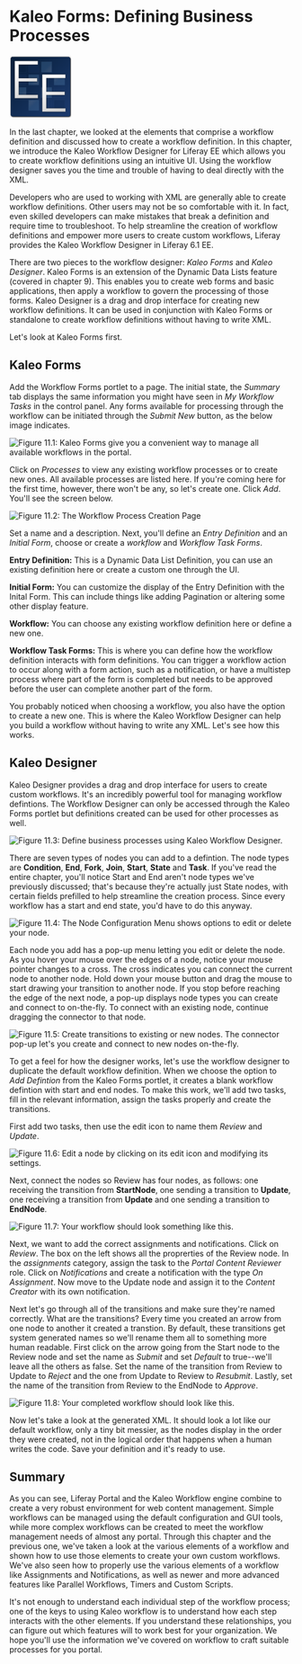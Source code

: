 
# Kaleo Forms: Defining Business Processes  

![EE Only Feature](../../images/ee-feature-web.png)

In the last chapter, we looked at the elements that comprise a workflow
definition and discussed how to create a workflow definition. In this chapter,
we introduce the Kaleo Workflow Designer for Liferay EE which allows you to
create workflow definitions using an intuitive UI. Using the workflow designer
saves you the time and trouble of having to deal directly with the XML.

Developers who are used to working with XML are generally able to create
workflow definitions. Other users may not be so comfortable with it. In fact,
even skilled developers can make mistakes that break a definition and require
time to troubleshoot. To help streamline the creation of workflow definitions
and empower more users to create custom workflows, Liferay provides the Kaleo
Workflow Designer in Liferay 6.1 EE.

There are two pieces to the workflow designer: *Kaleo Forms* and *Kaleo
Designer*. Kaleo Forms is an extension of the Dynamic Data Lists feature
(covered in chapter 9). This enables you to create web forms and basic
applications, then apply a workflow to govern the processing of those forms.
Kaleo Designer is a drag and drop interface for creating new workflow
definitions. It can be used in conjunction with Kaleo Forms or standalone to
create workflow definitions without having to write XML.

Let's look at Kaleo Forms first. 

## Kaleo Forms  

Add the Workflow Forms portlet to a page. The initial state, the *Summary* tab
displays the same information you might have seen in *My Workflow Tasks* in the
control panel. Any forms available for processing through the workflow can be
initiated through the *Submit New* button, as the below image indicates. 

![Figure 11.1: Kaleo Forms give you a convenient way to manage all available
workflows in the portal. ](../../images/kaleo-forms-initial-view.png)

Click on *Processes* to view any existing workflow processes or to create new
ones. All available processes are listed here. If you're coming here for the
first time, however, there won't be any, so let's create one. Click *Add*.
You'll see the screen below. 

![Figure 11.2: The Workflow Process Creation
Page](../../images/kaleo-workflow-add-process.png)

Set a name and a description. Next, you'll define an *Entry Definition* and an
*Initial Form*, choose or create a *workflow* and *Workflow Task Forms*.

**Entry Definition:** This is a Dynamic Data List Definition, you can use an
existing definition here or create a custom one through the UI.

**Initial Form:** You can customize the display of the Entry Definition with the
Inital Form. This can include things like adding Pagination or altering some
other display feature.

**Workflow:** You can choose any existing workflow definition here or define a
new one.

**Workflow Task Forms:** This is where you can define how the workflow
definition interacts with form definitions. You can trigger a workflow action to
occur along with a form action, such as a notification, or have a multistep
process where part of the form is completed but needs to be approved before the
user can complete another part of the form. 

You probably noticed when choosing a workflow, you also have the option to
create a new one. This is where the Kaleo Workflow Designer can help you build a
workflow without having to write any XML. Let's see how this works. 

## Kaleo Designer  

Kaleo Designer provides a drag and drop interface for users to create custom
workflows. It's an incredibly powerful tool for managing workflow defintions.
The Workflow Designer can only be accessed through the Kaleo Forms portlet but
definitions created can be used for other processes as well.

![Figure 11.3: Define business processes using Kaleo Workflow
Designer.](../../images/kaleo-workflow-designer.png)

There are seven types of nodes you can add to a defintion. The node types are
**Condition**, **End**, **Fork**, **Join**, **Start**, **State** and **Task**.
If you've read the entire chapter, you'll notice Start and End aren't node types
we've previously discussed; that's because they're actually just State nodes,
with certain fields prefilled to help streamline the creation process. Since
every workflow has a start and end state, you'd have to do this anyway. 

![Figure 11.4: The Node Configuration Menu shows options to edit or delete your
node.](../../images/kaleo-designer-submenu.png)

Each node you add has a pop-up menu letting you edit or delete the node. As
you hover your mouse over the edges of a node, notice your mouse pointer changes
to a cross. The cross indicates you can connect the current node to another
node. Hold down your mouse button and drag the mouse to start drawing your
transition to another node. If you stop before reaching the edge of the next
node, a pop-up displays node types you can create and connect to on-the-fly. To
connect with an existing node, continue dragging the connector to that node. 

![Figure 11.5: Create transitions to existing or new nodes. The connector pop-up
let's you create and connect to new nodes
on-the-fly.](../../images/kaleo-connector.png)

To get a feel for how the designer works, let's use the workflow designer to
duplicate the default workflow definition. When we choose the option to *Add
Defintion* from the Kaleo Forms portlet, it creates a blank workflow defintion
with start and end nodes. To make this work, we'll add two tasks, fill in the
relevant information, assign the tasks properly and create the transitions.

First add two tasks, then use the edit icon to name them *Review* and *Update*. 

![Figure 11.6: Edit a node by clicking on its edit icon and modifying
its settings.](../../images/kaleo-rename-node.png)

Next, connect the nodes so Review has four nodes, as follows: one receiving the
transition from **StartNode**, one sending a transition to **Update**, one
receiving a transition from **Update** and one sending a transition to
**EndNode**.

![Figure 11.7: Your workflow should look something like
this.](../../images/kaleo-designer-basic-workflow.png)

Next, we want to add the correct assignments and notifications. Click on
*Review*. The box on the left shows all the proprerties of the Review node. In
the *assignments* category, assign the task to the *Portal Content Reviewer*
role. Click on *Notifications* and create a notification with the type *On
Assignment*. Now move to the Update node and assign it to the *Content Creator*
with its own notification.

<!-- | TODO: The below paragraph is confusing; please fix. --> 
Next let's go through all of the transitions and make sure they're named
correctly. What are the transitions? Every time you created an arrow from one
node to another it created a transtion. By default, these transitions get system
generated names so we'll rename them all to something more human readable. First
click on the arrow going from the Start node to the Review node and set the name
as *Submit* and set *Default* to true--we'll leave all the others as false. Set
the name of the transition from Review to Update to *Reject* and the one from
Update to Review to *Resubmit*. Lastly, set the name of the transition from
Review to the EndNode to *Approve*.

![Figure 11.8: Your completed workflow should look like
this.](../../images/kaleo-designer-basic-workflow-complete.png)

Now let's take a look at the generated XML. It should look a lot like our
default workflow, only a tiny bit messier, as the nodes display in the order
they were created, not in the logical order that happens when a human writes the
code. Save your definition and it's ready to use.

## Summary  

<!-- | TODO: This summary is too thin. It should summarize what you covered in
the chapter. Going back and looking at the chapter headings can help you write a
good summary. | --> 
As you can see, Liferay Portal and the Kaleo Workflow engine combine to create a
very robust environment for web content management. Simple workflows can be
managed using the default configuration and GUI tools, while more complex
workflows can be created to meet the workflow management needs of almost any
portal. Through this chapter and the previous one, we've taken a look at the
various elements of a workflow and shown how to use those elements to create
your own custom workflows. We've also seen how to properly use the various
elements of a workflow like Assignments and Notifications, as well as newer and
more advanced features like Parallel Workflows, Timers and Custom Scripts.

It's not enough to understand each individual step of the workflow process; one
of the keys to using Kaleo workflow is to understand how each step interacts
with the other elements. If you understand these relationships, you can figure
out which features will to work best for your organization. We hope you'll use
the information we've covered on workflow to craft suitable processes for you
portal.
